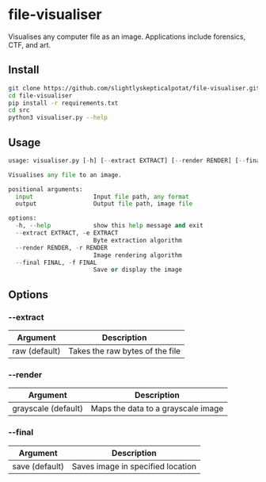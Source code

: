 # file-visualiser
Visualises any computer file as an image. Applications include forensics, CTF, and art.

## Install
```bash
git clone https://github.com/slightlyskepticalpotat/file-visualiser.git
cd file-visualiser
pip install -r requirements.txt
cd src
python3 visualiser.py --help
```

## Usage
```py
usage: visualiser.py [-h] [--extract EXTRACT] [--render RENDER] [--final FINAL] input output

Visualises any file to an image.

positional arguments:
  input                 Input file path, any format
  output                Output file path, image file

options:
  -h, --help            show this help message and exit
  --extract EXTRACT, -e EXTRACT
                        Byte extraction algorithm
  --render RENDER, -r RENDER
                        Image rendering algorithm
  --final FINAL, -f FINAL
                        Save or display the image
```

## Options
### --extract
| Argument  | Description |
| ------------- | ------------- |
| raw (default) | Takes the raw bytes of the file  |

### --render
| Argument  | Description |
| ------------- | ------------- |
| grayscale (default) | Maps the data to a grayscale image  |

### --final
| Argument  | Description |
| ------------- | ------------- |
| save (default) | Saves image in specified location  |

